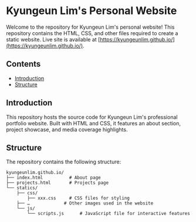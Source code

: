 # Kyungeun Lim's Personal Website

Welcome to the repository for Kyungeun Lim's personal website! This repository contains the HTML, CSS, and other files required to create a static website. Live site is available at [https://kyungeunlim.github.io/](https://kyungeunlim.github.io/).

## Contents

- [Introduction](#introduction)
- [Structure](#structure)

## Introduction

This repository hosts the source code for Kyungeun Lim's professional portfolio website. Built with HTML and CSS, it features an about section, project showcase, and media coverage highlights.

## Structure

The repository contains the following structure:
```
kyungeunlim.github.io/
├── index.html          # About page
├── projects.html       # Projects page
└── statics/
    ├── css/
        ├── xxx.css     # CSS files for styling   
    ├── …             # Other images used in the website
    └── js/
        └── scripts.js      # JavaScript file for interactive features
```
